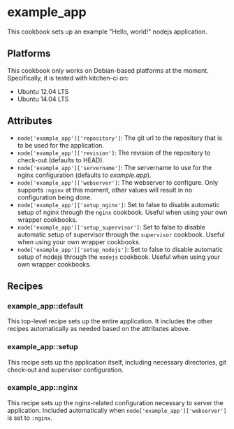 example_app
===========

This cookbook sets up an example "Hello, world!" nodejs application.

Platforms
---------

This cookbook only works on Debian-based platforms at the moment.
Specifically, it is tested with kitchen-ci on:

* Ubuntu 12.04 LTS
* Ubuntu 14.04 LTS

Attributes
----------

* `node['example_app']['repository']`: The git url to the repository
  that is to be used for the application.
* `node['example_app']['revision']`: The revision of the repository
  to check-out (defaults to HEAD).
* `node['example_app']['servername']`: The servername to use for the
  nginx configuration (defaults to *example.app*).
* `node['example_app']['webserver']`: The webserver to configure.
  Only supports `:nginx` at this moment, other values will result in
  no configuration being done.
* `node['example_app']['setup_nginx']`: Set to false to disable
  automatic setup of nginx through the `nginx` cookbook. Useful when
  using your own wrapper cookbooks.
* `node['example_app']['setup_supervisor']`: Set to false to disable
  automatic setup of supervisor through the `supervisor` cookbook.
  Useful when using your own wrapper cookbooks.
* `node['example_app']['setup_nodejs']`: Set to false to disable
  automatic setup of nodejs through the `nodejs` cookbook. Useful when
  using your own wrapper cookbooks.

Recipes
-------

### example_app::default

This top-level recipe sets up the entire application. It includes the
other recipes automatically as needed based on the attributes above.

### example_app::setup

This recipe sets up the application itself, including necessary
directories, git check-out and supervisor configuration.

### example_app::nginx

This recipe sets up the nginx-related configuration necessary
to server the application. Included automatically when
`node['example_app']['webserver']` is set to `:nginx`.
